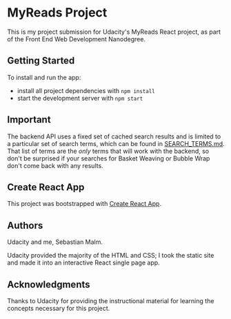 # MyReads Project

This is my project submission for Udacity's MyReads React project, as part of the Front End Web Development Nanodegree.

## Getting Started

To install and run the app:

* install all project dependencies with `npm install`
* start the development server with `npm start`

## Important
The backend API uses a fixed set of cached search results and is limited to a particular set of search terms, which can be found in [SEARCH_TERMS.md](SEARCH_TERMS.md). That list of terms are the _only_ terms that will work with the backend, so don't be surprised if your searches for Basket Weaving or Bubble Wrap don't come back with any results.

## Create React App

This project was bootstrapped with [Create React App](https://github.com/facebookincubator/create-react-app).

## Authors

Udacity and me, Sebastian Malm.

Udacity provided the majority of the HTML and CSS; I took the static site and made it into an interactive React single page app.

## Acknowledgments

Thanks to Udacity for providing the instructional material for learning the concepts necessary for this project.
